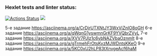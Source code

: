### Hexlet tests and linter status:
[![Actions Status](https://github.com/danyabrilev/frontend-project-44/actions/workflows/hexlet-check.yml/badge.svg)](https://github.com/danyabrilev/frontend-project-44/actions)
<a href="https://codeclimate.com/github/danyabrilev/frontend-project-44/maintainability"><img src="https://api.codeclimate.com/v1/badges/dc5c0b214faf993eddfe/maintainability" /></a>

5-е задание  https://asciinema.org/a/CrDjrUTXNtJY3WxViZnIO8oGH
6-е задание  https://asciinema.org/a/qWqnG1yswmnGrKF9YVQbrZVyL
7-е задание  https://asciinema.org/a/XVV7PJlz1c6ybNAZVbaOznmIt
8-е задание  https://asciinema.org/a/gTrmehFrOtsKyzMJWDntsKKeO
9-е задание  https://asciinema.org/a/5KC0xU2hLP83tXnvgeAcf6haM